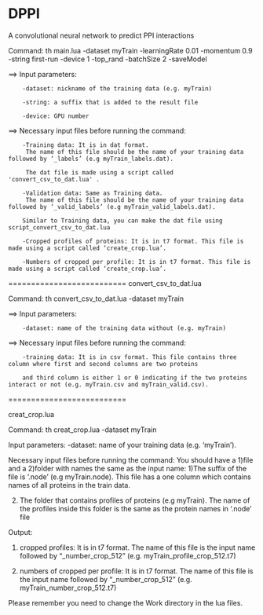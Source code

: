 # DPPI
A convolutional neural network to predict PPI interactions


Command:
th main.lua -dataset myTrain  -learningRate 0.01 -momentum 0.9  -string first-run  -device 1 -top_rand -batchSize 2 -saveModel

==> Input parameters: 

        -dataset: nickname of the training data (e.g. myTrain)

        -string: a suffix that is added to the result file
        
        -device: GPU number
        
              

==> Necessary input files before running the command:

        -Training data: It is in dat format. 
         The name of this file should be the name of your training data followed by ‘_labels’ (e.g myTrain_labels.dat).

         The dat file is made using a script called 'convert_csv_to_dat.lua' . 

        -Validation data: Same as Training data. 
         The name of this file should be the name of your training data followed by ‘_valid_labels’ (e.g myTrain_valid_labels.dat). 

        Similar to Training data, you can make the dat file using script_convert_csv_to_dat.lua

        -Cropped profiles of proteins: It is in t7 format. This file is made using a script called ‘create_crop.lua’.

        -Numbers of cropped per profile: It is in t7 format. This file is made using a script called ‘create_crop.lua’.

==========================
convert_csv_to_dat.lua

Command:
th convert_csv_to_dat.lua -dataset myTrain

==> Input parameters: 

        -dataset: name of the training data without (e.g. myTrain)

==> Necessary input files before running the command:

        -training data: It is in csv format. This file contains three column where first and second columns are two proteins
        
        and third column is either 1 or 0 indicating if the two proteins interact or not (e.g. myTrain.csv and myTrain_valid.csv).  

==========================

creat_crop.lua

Command:
th creat_crop.lua -dataset myTrain  

Input parameters:
-dataset: name of your training data (e.g. ‘myTrain’).

Necessary input files before running the command:
You should have a 1)file and a 2)folder with names the same as the input name:
1)The suffix of the file is ‘.node’ (e.g myTrain.node). This file has a one column which contains names of all proteins in the train data. 

2) The folder that contains profiles of proteins (e.g myTrain). The name of the profiles inside this folder is the same as the protein names in ‘.node’ file 

Output:

1) cropped profiles: It is in t7 format. The name of this file is the input name followed by “_number_crop_512” (e.g. myTrain_profile_crop_512.t7)

2) numbers of cropped per profile: It is in t7 format. The name of this file is the input name followed by “_number_crop_512” (e.g. myTrain_number_crop_512.t7) 

Please remember you need to change the Work directory in the lua files.


